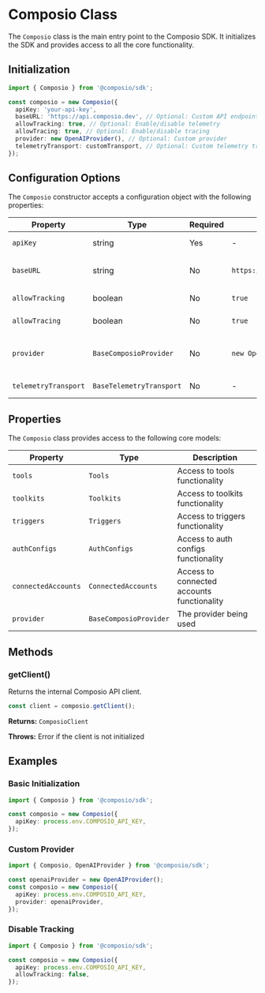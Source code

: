 # Composio Class

The `Composio` class is the main entry point to the Composio SDK. It initializes the SDK and provides access to all the core functionality.

## Initialization

```typescript
import { Composio } from '@composio/sdk';

const composio = new Composio({
  apiKey: 'your-api-key',
  baseURL: 'https://api.composio.dev', // Optional: Custom API endpoint
  allowTracking: true, // Optional: Enable/disable telemetry
  allowTracing: true, // Optional: Enable/disable tracing
  provider: new OpenAIProvider(), // Optional: Custom provider
  telemetryTransport: customTransport, // Optional: Custom telemetry transport
});
```

## Configuration Options

The `Composio` constructor accepts a configuration object with the following properties:

| Property | Type | Required | Default | Description |
|----------|------|----------|---------|-------------|
| `apiKey` | string | Yes | - | Your Composio API key |
| `baseURL` | string | No | `https://api.composio.dev` | The base URL for the Composio API |
| `allowTracking` | boolean | No | `true` | Whether to allow analytics/tracking |
| `allowTracing` | boolean | No | `true` | Whether to allow tracing |
| `provider` | `BaseComposioProvider` | No | `new OpenAIProvider()` | The provider to use for this Composio instance |
| `telemetryTransport` | `BaseTelemetryTransport` | No | - | Custom transport for telemetry data |

## Properties

The `Composio` class provides access to the following core models:

| Property | Type | Description |
|----------|------|-------------|
| `tools` | `Tools` | Access to tools functionality |
| `toolkits` | `Toolkits` | Access to toolkits functionality |
| `triggers` | `Triggers` | Access to triggers functionality |
| `authConfigs` | `AuthConfigs` | Access to auth configs functionality |
| `connectedAccounts` | `ConnectedAccounts` | Access to connected accounts functionality |
| `provider` | `BaseComposioProvider` | The provider being used |

## Methods

### getClient()

Returns the internal Composio API client.

```typescript
const client = composio.getClient();
```

**Returns:** `ComposioClient`

**Throws:** Error if the client is not initialized

## Examples

### Basic Initialization

```typescript
import { Composio } from '@composio/sdk';

const composio = new Composio({
  apiKey: process.env.COMPOSIO_API_KEY,
});
```

### Custom Provider

```typescript
import { Composio, OpenAIProvider } from '@composio/sdk';

const openaiProvider = new OpenAIProvider();
const composio = new Composio({
  apiKey: process.env.COMPOSIO_API_KEY,
  provider: openaiProvider,
});
```

### Disable Tracking

```typescript
import { Composio } from '@composio/sdk';

const composio = new Composio({
  apiKey: process.env.COMPOSIO_API_KEY,
  allowTracking: false,
});
```